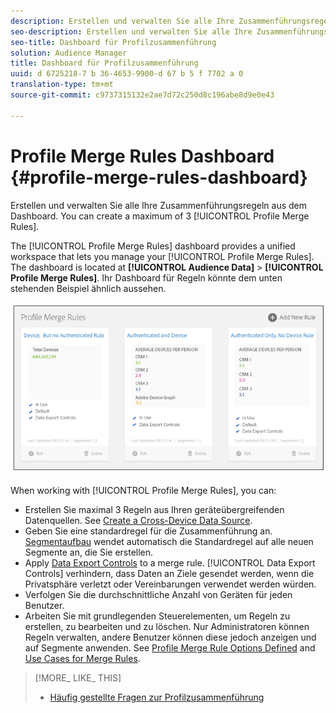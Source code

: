 ```yaml
---
description: Erstellen und verwalten Sie alle Ihre Zusammenführungsregeln aus dem Dashboard. Sie können maximal 3 Profile Zusammenführungsregeln erstellen.
seo-description: Erstellen und verwalten Sie alle Ihre Zusammenführungsregeln aus dem Dashboard. Sie können maximal 3 Profile Zusammenführungsregeln erstellen.
seo-title: Dashboard für Profilzusammenführung
solution: Audience Manager
title: Dashboard für Profilzusammenführung
uuid: d 6725218-7 b 36-4653-9900-d 67 b 5 f 7702 a 0
translation-type: tm+mt
source-git-commit: c9737315132e2ae7d72c250d8c196abe8d9e0e43

---
```



# Profile Merge Rules Dashboard {#profile-merge-rules-dashboard}

Erstellen und verwalten Sie alle Ihre Zusammenführungsregeln aus dem Dashboard. You can create a maximum of 3 [!UICONTROL Profile Merge Rules].

The [!UICONTROL Profile Merge Rules] dashboard provides a unified workspace that lets you manage your [!UICONTROL Profile Merge Rules]. The dashboard is located at **[!UICONTROL Audience Data]** &gt; **[!UICONTROL Profile Merge Rules]**. Ihr Dashboard für Regeln könnte dem unten stehenden Beispiel ähnlich aussehen.

![](assets/profile-dashboard.png)

When working with [!UICONTROL Profile Merge Rules], you can:

* Erstellen Sie maximal 3 Regeln aus Ihren geräteübergreifenden Datenquellen. See [Create a Cross-Device Data Source](../../features/profile-merge-rules/merge-rules-start.md#create-data-source).
* Geben Sie eine standardregel für die Zusammenführung an. [Segmentaufbau](../../features/segments/segment-builder.md) wendet automatisch die Standardregel auf alle neuen Segmente an, die Sie erstellen.
* Apply [Data Export Controls](../../features/data-export-controls.md#) to a merge rule. [!UICONTROL Data Export Controls] verhindern, dass Daten an Ziele gesendet werden, wenn die Privatsphäre verletzt oder Vereinbarungen verwendet werden würden.
* Verfolgen Sie die durchschnittliche Anzahl von Geräten für jeden Benutzer.
* Arbeiten Sie mit grundlegenden Steuerelementen, um Regeln zu erstellen, zu bearbeiten und zu löschen. Nur Administratoren können Regeln verwalten, andere Benutzer können diese jedoch anzeigen und auf Segmente anwenden. See [Profile Merge Rule Options Defined](../../features/profile-merge-rules/merge-rule-definitions.md) and [Use Cases for Merge Rules](../../features/profile-merge-rules/merge-rule-targeting-options.md).

>[!MORE_ LIKE_ THIS]
>
>* [Häufig gestellte Fragen zur Profilzusammenführung](../../faq/faq-profile-merge.md)

